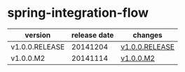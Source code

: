 # spring-integration-flow	


|version|release date|changes|
|---|---|---|
|v1.0.0.RELEASE|20141204|[v1.0.0.RELEASE](./v1.0.0.RELEASE-20141204.md)|
|v1.0.0.M2|20141114|[v1.0.0.M2](./v1.0.0.M2-20141114.md)|
